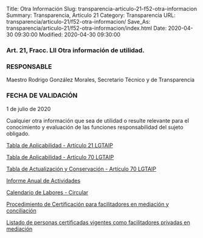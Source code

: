 Title: Otra Información
Slug: transparencia-articulo-21-f52-otra-informacion
Summary: Transparencia, Artículo 21
Category: Transparencia
URL: transparencia/articulo-21/f52-otra-informacion/
Save_As: transparencia/articulo-21/f52-otra-informacion/index.html
Date: 2020-04-30 09:30:00
Modified: 2020-04-30 09:30:00


### Art. 21, Fracc. LII Otra información de utilidad.

### RESPONSABLE

Maestro Rodrigo González Morales, Secretario Técnico y de Transparencia

### FECHA DE VALIDACIÓN

1 de julio de 2020

Cualquier otra información que sea de utilidad o resulte relevante para el conocimiento y evaluación de las funciones responsabilidad del sujeto obligado.

[Tabla de Aplicabilidad - Artículo 21 LGTAIP](https://www.dropbox.com/s/z0mqgw0irow9vx7/Tabla%20de%20aplicabilidad%20de%20las%20Obligaciones%20de%20transparencia%20comunes%20art.%2021.docx?dl=0)

[Tabla de Aplicabilidad - Artículo 70 LGTAIP](https://www.dropbox.com/s/jdq7zwgt22937kt/Tabla%20de%20aplicabilidad%20de%20las%20Obligaciones%20de%20transparencia%20comunes%20art.%2070.docx?dl=0)

[Tabla de Actualización y Conservación - Artículo 70 LGTAIP](https://www.dropbox.com/s/vjmkrpisnoudjeb/Tabla%20de%20Actualizacion%20Obligaciones%20de%20transparencia%20comunes%20Art.%2070.doc?dl=0)

[Informe Anual de Actividades](https://www.pjecz.gob.mx/transparencia/articulo-21/f40-informe-anual-actividades/)

[Calendario de Labores - Circular](https://www.pjecz.gob.mx/transparencia/articulo-27/f11-calendario-dias-inhabiles/)

[Procedimiento de Certificación para facilitadores en mediación y conciliación](https://www.pjecz.gob.mx/conocenos/estructura/tribunal-superior-de-justicia/organos-no-jurisdiccionales/cemasc/procedimientos-de-certificacion-para-facilitadores-en-mediacion-y-conciliacion/)

[Listado de personas certificadas vigentes como facilitadores privadas en mediación](https://www.pjecz.gob.mx/conocenos/estructura/tribunal-superior-de-justicia/organos-no-jurisdiccionales/cemasc/listado-de-personas-certificadas-vigentes-como-facilitadoras-privadas-en-mediacion/)


